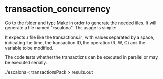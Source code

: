 
# transaction_concurrency
Go to the folder and type Make in order to generate the needed files.
It will generate a file named "escalona". The usage is simple:

It expects a file like the transactions.in, with values separated by a space, indicating the 
time, the transaction ID, the operation (R, W, C) and the variable to be modified.

The code tests whether the transactions can be executed in parallel or may be executed serially.  

./escalona < transactionsPack > results.out


